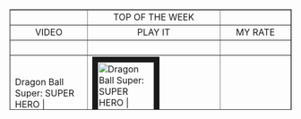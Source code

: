 <table style="border-collapse: collapse; width: 100%; height: 180px;" border="1">
<tbody>
<tr>
<td style="width: 33.3333%;">&nbsp;</td>
<td style="width: 33.1913%; text-align: center;">TOP OF THE WEEK</td>
<td style="width: 33.4753%;">&nbsp;</td>
</tr>
<tr>
<td style="width: 33.3333%; text-align: center;">VIDEO</td>
<td style="width: 33.1913%; text-align: center;">PLAY IT</td>
<td style="width: 33.4753%; text-align: center;">MY RATE</td>
</tr>
<tr style="height: 18px;">
<td style="width: 33.3333%; height: 18px;">&nbsp;</td>
<td style="width: 33.1913%; text-align: center; height: 18px;">&nbsp;</td>
<td style="width: 33.4753%; height: 18px;">&nbsp;</td>
</tr>
     
     
<tr style="height: 18px;">
<td style="width: 33.3333%; height: 18px;">Dragon Ball Super: SUPER HERO | OFFICIAL TRAILER</td>
<td style="width: 33.1913%; height: 18px;">
     <a 
        href="http://www.youtube.com/watch?feature=player_embedded&v=t5CIs0jDqC8" 
        target="_blank"><img src="http://img.youtube.com/vi/t5CIs0jDqC8/0.jpg" 
        alt="Dragon Ball Super: SUPER HERO | OFFICIAL TRAILER" width="100" height="150" border="10" />
      </a> 
 </td>
<td style="width: 33.4753%; height: 18px;">&nbsp;</td>
</tr>
     
<tr style="height: 18px;">
<td style="width: 33.3333%; height: 18px;">CREA tu Github README Profile paso a paso y añade GitHub Actions</td>
<td style="width: 33.1913%; height: 18px;">
          <a 
             href="http://www.youtube.com/watch?feature=player_embedded&v=1eEnboVooiY" 
             target="_blank"><img src="http://img.youtube.com/vi/1eEnboVooiY/0.jpg" 
             alt="Dragon Ball Super: SUPER HERO | OFFICIAL TRAILER" width="200" height="150" border="10" />
          </a>      
</td>
<td style="width: 33.4753%; height: 18px;">&nbsp;</td>
</tr>
     
<tr style="height: 18px;">
<td style="width: 33.3333%; height: 18px;">UFC 274 SLOW MOTION</td>
<td style="width: 33.1913%; height: 18px;">
     <a 
        href="http://www.youtube.com/watch?feature=player_embedded&v=OY_b7G8ZJ1o" 
        target="_blank"><img src="http://img.youtube.com/vi/OY_b7G8ZJ1o/0.jpg" 
        alt="Dragon Ball Super: SUPER HERO | OFFICIAL TRAILER" width="200" height="150" border="10" />
      </a> 
 </td>
<td style="width: 33.4753%; height: 18px;">&nbsp;</td>
</tr>
     
<tr style="height: 18px;">
<td style="width: 33.3333%; height: 18px;">My name is Giovanni Giorgio</td>
<td style="width: 33.1913%; height: 18px;">
      <a 
        href="http://www.youtube.com/watch?feature=player_embedded&v=i2U50K13-Hg" 
        target="_blank"><img src="http://img.youtube.com/vi/i2U50K13-Hg/0.jpg" 
        alt="Dragon Ball Super: SUPER HERO | OFFICIAL TRAILER" width="200" height="150" border="10" />
      </a> 
 </td>
<td style="width: 33.4753%; height: 18px;">&nbsp;</td>
</tr>
     
<tr style="height: 18px;">
<td style="width: 33.3333%; height: 18px;">Working Remotely in Thailand (Chiang Mai)</td>
<td style="width: 33.1913%; height: 18px;">
       <a 
        href="http://www.youtube.com/watch?feature=player_embedded&v=WGfnt0cMHPc" 
        target="_blank"><img src="http://img.youtube.com/vi/WGfnt0cMHPc/0.jpg" 
        alt="Dragon Ball Super: SUPER HERO | OFFICIAL TRAILER" width="200" height="150" border="10" />
      </a> 
</td>
<td style="width: 33.4753%; height: 18px;">&nbsp;</td>
</tr>
     
</tbody>
</table>
